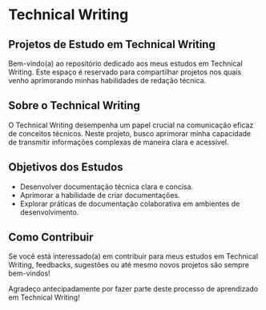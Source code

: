 # Technical Writing

## Projetos de Estudo em Technical Writing

Bem-vindo(a) ao repositório dedicado aos meus estudos em Technical Writing. Este espaço é reservado para compartilhar projetos nos quais venho aprimorando minhas habilidades de redação técnica.

## Sobre o Technical Writing

O Technical Writing desempenha um papel crucial na comunicação eficaz de conceitos técnicos. Neste projeto, busco aprimorar minha capacidade de transmitir informações complexas de maneira clara e acessível.

## Objetivos dos Estudos

- Desenvolver documentação técnica clara e concisa.
- Aprimorar a habilidade de criar documentações.
- Explorar práticas de documentação colaborativa em ambientes de desenvolvimento.

## Como Contribuir

Se você está interessado(a) em contribuir para meus estudos em Technical Writing, feedbacks, sugestões ou até mesmo novos projetos são sempre bem-vindos!

Agradeço antecipadamente por fazer parte deste processo de aprendizado em Technical Writing!


